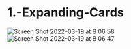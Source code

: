 # 1.-Expanding-Cards
![Screen Shot 2022-03-19 at 8 06 58](https://user-images.githubusercontent.com/66386522/159124385-bbc78e83-bd9e-4568-89ae-fcace9c6557f.png)
![Screen Shot 2022-03-19 at 8 06 47](https://user-images.githubusercontent.com/66386522/159124388-e7494cec-3088-4281-b9f6-dbeb7dbbdc42.png)
